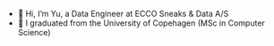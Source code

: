 - 👋 Hi, I’m Yu, a Data Engineer at ECCO Sneaks & Data A/S
- 🏫 I graduated from the University of Copehagen (MSc in Computer Science)

<!---
yu-tracy/yu-tracy is a ✨ special ✨ repository because its `README.md` (this file) appears on your GitHub profile.
You can click the Preview link to take a look at your changes.
--->
